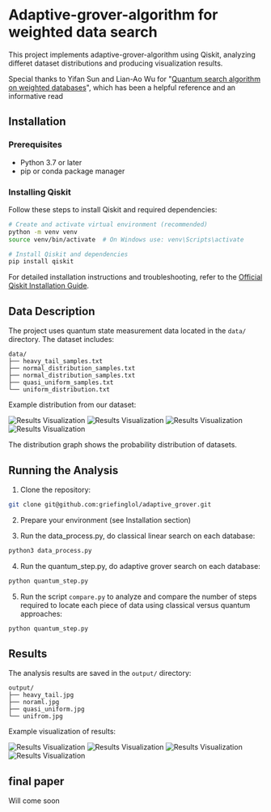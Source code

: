 # Adaptive-grover-algorithm for weighted data search

This project implements adaptive-grover-algorithm using Qiskit, analyzing differet dataset distributions and producing visualization results. 

Special thanks to Yifan Sun and Lian-Ao Wu for "[Quantum search algorithm on weighted databases](https://doi.org/10.1038/s41598-024-81701-7)", which has been a helpful reference and an informative read

## Installation

### Prerequisites
- Python 3.7 or later
- pip or conda package manager

### Installing Qiskit
Follow these steps to install Qiskit and required dependencies:

```bash
# Create and activate virtual environment (recommended)
python -m venv venv
source venv/bin/activate  # On Windows use: venv\Scripts\activate

# Install Qiskit and dependencies
pip install qiskit
```

For detailed installation instructions and troubleshooting, refer to the [Official Qiskit Installation Guide](https://qiskit.org/documentation/getting_started.html).

## Data Description

The project uses quantum state measurement data located in the `data/` directory. The dataset includes:

```
data/
├── heavy_tail_samples.txt       
├── normal_distribution_samples.txt
├── normal_distribution_samples.txt
├── quasi_uniform_samples.txt
└── uniform_distribution.txt  
```

Example distribution from our dataset:

![Results Visualization](data/heavy_tail.jpg)
![Results Visualization](data/normal.jpg)
![Results Visualization](data/quasi_unifrom.jpg)
![Results Visualization](data/unifrom.jpg)

The distribution graph shows the probability distribution of datasets.

## Running the Analysis

1. Clone the repository:
```bash
git clone git@github.com:griefinglol/adaptive_grover.git
```

2. Prepare your environment (see Installation section)

3. Run the data_process.py, do classical linear search on each database:
```bash
python3 data_process.py
```

4. Run the quantum_step.py, do adaptive grover search on each database:
```bash
python quantum_step.py
```

5. Run the script `compare.py` to analyze and compare the number of steps required to locate each piece of data using classical versus quantum approaches:
```bash
python quantum_step.py
```


## Results

The analysis results are saved in the `output/` directory:

```
output/
├── heavy_tail.jpg     
├── noraml.jpg   
├── quasi_uniform.jpg   
└── unifrom.jpg 
```

Example visualization of results:

![Results Visualization](output/heavy_tail.jpg)
![Results Visualization](output/noraml.jpg)
![Results Visualization](output/quasi_uniform.jpg)
![Results Visualization](output/unifrom.jpg)

## final paper

Will come soon
